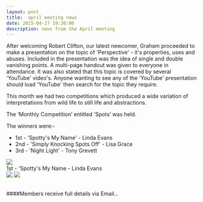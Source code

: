 ```yaml
---
layout: post
title:  april meeting news
date: 2015-04-27 19:30:00
description: news from the April meeting
---
```


After welcoming Robert Clifton, our latest newcomer, Graham proceeded to make a presentation on the topic of 'Perspective' - it's properties, uses and abuses. Included in the presentation was the idea of single and double vanishing points. A multi-page handout was given to everyone in attendance. It was also stated that this topic is covered by several 'YouTube' video's. Anyone wanting to see any of the 'YouTube' presentation should load 'YouTube' then search for the topic they require.

This month we had two competitions which produced a wide variation of interpretations from wild life to still life and abstractions.

The ‘Monthly Competition’ entitled ‘Spots’ was held.

The winners were:-
<ul>
	<li>1st - 'Spotty's My Name' - Linda Evans</li>
	<li>2nd - 'Simply Knocking Spots Off' - Lisa Grace</li>
	<li>3rd - 'Night Light' - Tony Grevett</li>
</ul>


<div class="img_row">
	<img class="col three" src="{{ site.baseurl }}/assets/img/Spottys-my-name.jpg">
</div>
<div class="col three caption">
	1st - 'Spotty's My Name - Linda Evans
</div>

<div class="img_row">
	<img class="col two" src="{{ site.baseurl }}/assets/img/Knocking-Spots-Off.jpg">
	<img class="col one" src="{{ site.baseurl }}/assets/img/Night-Light.jpg">
</div>

<br>

####Members receive full details via Email...